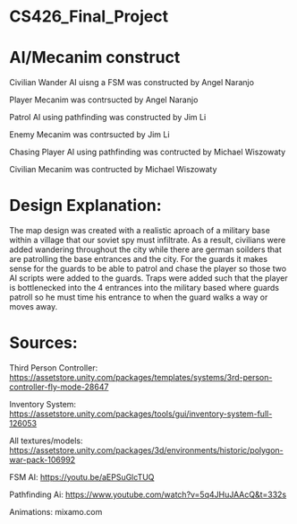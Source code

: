 # CS426_Final_Project


# AI/Mecanim construct

Civilian Wander AI uisng a FSM was constructed by Angel Naranjo

Player Mecanim was contrsucted by Angel Naranjo

Patrol AI using pathfinding was constructed by Jim Li

Enemy Mecanim was contrsucted by Jim Li

Chasing Player AI using pathfinding was contructed by Michael Wiszowaty

Civilian Mecanim was contructed by Michael Wiszowaty

# Design Explanation:
The map design was created with a realistic aproach of a military base within a village that our soviet spy must infiltrate.
As a result, civilians were added wandering throughout the city while there are german soilders that are patrolling the base entrances and the city. For the guards it makes sense for the guards to be able to patrol and chase the player so those two AI scripts were added to the guards. Traps were added such that the player is bottlenecked into the 4 entrances into the military based where guards patroll so he must time his entrance to when the guard walks a way or moves away.

# Sources:
Third Person Controller: https://assetstore.unity.com/packages/templates/systems/3rd-person-controller-fly-mode-28647

Inventory System: https://assetstore.unity.com/packages/tools/gui/inventory-system-full-126053

All textures/models: https://assetstore.unity.com/packages/3d/environments/historic/polygon-war-pack-106992

FSM AI: https://youtu.be/aEPSuGlcTUQ
 
Pathfinding Ai: https://www.youtube.com/watch?v=5q4JHuJAAcQ&t=332s
 
Animations: mixamo.com

